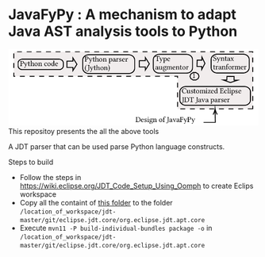 # JavaFyPy : A mechanism to adapt Java AST analysis tools to Python

![](https://github.com/maldil/JavaFyPy/blob/master/ICSE2022.gif)
This repositoy presents the all the above tools



A JDT parser that can be used parse Python language constructs. 

Steps to build
* Follow the steps in https://wiki.eclipse.org/JDT_Code_Setup_Using_Oomph to create Eclips workspace
* Copy all the containt of [this folder](https://github.com/maldil/PyEclipsJDTParser/tree/master/jdt-master/git/eclipse.jdt.core/org.eclipse.jdt.apt.core) to the folder `/location_of_workspace/jdt-master/git/eclipse.jdt.core/org.eclipse.jdt.apt.core`
* Execute `mvn11 -P build-individual-bundles package -o` in `/location_of_workspace/jdt-master/git/eclipse.jdt.core/org.eclipse.jdt.apt.core`
